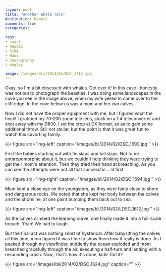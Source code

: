 ```yaml
---
layout: post
title: "Another Whale Tale"
destination: hawaii
comments: true
categories:

tags:
- coast
- Hawaii
- hike
- Maui
- photography
- whales

image: /images/bli/2014/02/DSC_1712.jpg
---
```


Okay, so I'm a bit obsessed with whales. Get over it! In this case I honestly was not out to photograph the beasties. I was doing some landscapes in the cove you see in the image above, when my wife yelled to come over to the cliff edge. In the cove below us was a mom and her two calves. 

<!--more-->

Now I did not have the proper equipment with me, but I figured what the heck! I grabbed my 70-200 zoom tele lens, stuck on a 1.4 teleconverter and shot away with my D800. I set the crop at DX format, so as to gain some additional throw. Still not stellar, but the point is that it was great fun to watch this cavorting family. 

{{< figure src="img-left" caption="/images/bli/2014/02/DSC_1692.jpg " >}}

First the babies starting out with fin slaps and tail slaps. Not to be anthropomorphic about it, but we couldn't help thinking they were trying to get their mom's attention. Then they tried their hand at breaching. As you can see the attempts were not all that successful... at first. 

{{< figure src="img-right" caption="/images/bli/2014/02/DSC_1594.jpg " >}}

Mom kept a close eye on the youngsters, as they were fairly close to shore and dangerous rocks. We noted that she kept her body between the calves and the shoreline, at one point bumping them back out to sea. 

{{< figure src="img-left" caption="/images/bli/2014/02/LDSC_1612.jpg " >}}

As the calves climbed the learning curve, one finally made it into a full-scale breach. Yeah! We had to laugh.

But the final act was nothing short of hysterical. After babysitting the calves all this time, mom figured it was time to show them how it really is done. As I peeked through my viewfinder, suddenly the ocean exploded and mom breached gracefully through the air, executing a half-turn and landing with a resounding crash. Now, That's how it's done, kids! Got it?

{{< figure src="/images/bli/2014/02/DSC_1624.jpg" caption="" >}}